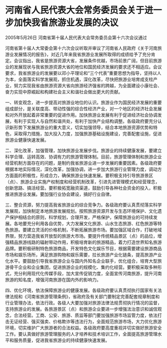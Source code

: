 # 河南省人民代表大会常务委员会关于进一步加快我省旅游业发展的决议

2005年5月26日 河南省第十届人民代表大会常务委员会第十六次会议通过

<!-- INFO END -->

河南省第十届人大常委会第十六次会议听取并审议了河南省人民政府《关于河南旅游业发展情况的报告》，对近几年来我省旅游业发展所取得的成绩给予了充分肯定。会议指出，我省是旅游资源大省，发展条件优越，市场前景广阔，但目前旅游业的发展现状与我省旅游资源大省的地位和国民经济发展的要求还不相适应。会议要求，我省旅游业的发展要以邓小平理论和“三个代表”重要思想为指导，坚持以人为本，全面落实科学发展观，抓住机遇，深化改革，尽快把旅游业培育成支柱产业，努力实现我省由旅游资源大省向旅游经济强省的跨越，为全面建设小康社会、奋力实现中原崛起和构建社会主义和谐社会做出更大的贡献。

一、转变观念，进一步提高对旅游业地位的认识。旅游业作为国民经济发展的重要组成部分，是关联度高、带动性强的综合性经济产业，对一个地区的经济社会发展和对外开放起着非常重要的促进作用。加快旅游业发展有利于促进经济社会协调发展，有利于实现人与自然和谐共处，有利于加快产业结构调整。各级政府要充分认识新形势下发展旅游业的重大意义，切实加强领导，结合本地旅游资源优势和特色，采取得力措施，加大投入力度，加强旅游基础设施建设，完善配套设施，促进旅游业健康快速发展。

二、深化改革，加强管理，加快旅游业发展步伐。旅游业的持续健康发展，要建立科学合理、运转高效、协调有力的旅游管理体制。目前，旅游管理体制和旅游企业经营机制方面存在的问题，是制约我省旅游业进一步发展的重要因素。各级政府要根据本地实际情况，深化改革，加强协调，进一步加大旅游行业管理力度，调动方方面面的积极性，形成合力，确保旅游业快速发展。要积极支持引导旅游景区（点）、旅游企业实施产权制度和经营机制改革，引进先进管理模式和经营理念，创新思路、搞活经营。要积极拓宽融资渠道，鼓励引导各种社会资金的投入，积极推进旅游业发展。要加强行业协会建设，搞好行业自律。

三、整合资源，努力提高我省旅游业的综合竞争力。各级政府要认真贯彻落实科学发展观，加快制定本地旅游发展规划。按照旅游资源开发与生态环境保护、文化遗产保护相结合的原则，科学规划，合理开发，严格保护，保障旅游业的可持续发展。各地要充分利用各自优势，大力发展文化旅游、山水生态旅游、红色旅游等特色旅游。要建立灵活的价格机制，不断拓展旅游市场。要加强区域合作，打破地域界限，努力营造我省开放型的旅游大市场。要提升传统精品景区（点）的品位，增强精品旅游线路的辐射带动作用，积极培育新的旅游精品，着力打造世界知名旅游品牌。要积极研制特色旅游商品，开发特色文化娱乐节目，根据需要建设旅游商品市场和娱乐场所，满足旅游购物和娱乐需要，拉长旅游产业化链条，提高旅游产业化水平。要鼓励引导我省旅游企业与国内外知名企业联手，优化组合，培育大型旅游骨干企业和企业集团，促进旅游企业的规模化、集约化经营。要积极采取多种形式，充分利用现代化传媒手段，加大宣传促销力度，全面宣传河南旅游，提升河南旅游的知名度，增强河南旅游在国内外的影响力。

四、优化环境，依法保障旅游业的健康发展。各级政府要认真贯彻执行国家有关法律法规和《河南省旅游管理条例》，省政府及有关部门要制定完善配套规章制度和行业管理办法，依法行政。各级人大要加强对旅游法律法规贯彻执行情况的监督，支持旅游业的发展。各旅游景区（点）和旅游企业要进一步增强法治意识和诚信观念，合法经营。工商、公安、旅游、质监等部门要加强旅游市场监管力度，依法打击无证经营、强买强卖、价格欺诈等违法行为，全面规范旅游市场，大力优化旅游环境，切实维护广大旅游者的合法权益。各级政府要高度重视并切实做好旅游安全工作。要认真做好旅游管理服务的人才培养和技术培训工作，全面提高旅游管理水平和服务质量，促进我省旅游业的持续健康快速发展。